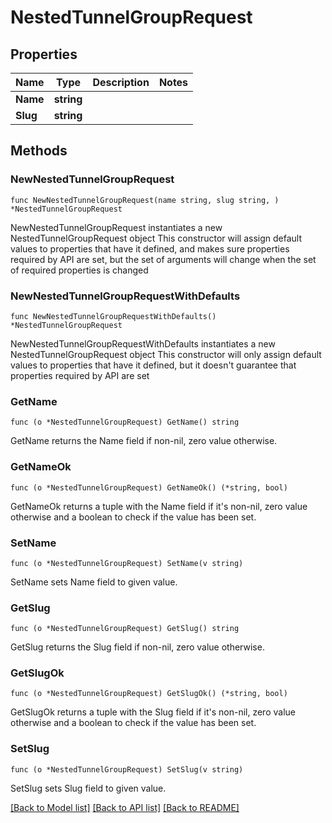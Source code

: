 # NestedTunnelGroupRequest

## Properties

Name | Type | Description | Notes
------------ | ------------- | ------------- | -------------
**Name** | **string** |  | 
**Slug** | **string** |  | 

## Methods

### NewNestedTunnelGroupRequest

`func NewNestedTunnelGroupRequest(name string, slug string, ) *NestedTunnelGroupRequest`

NewNestedTunnelGroupRequest instantiates a new NestedTunnelGroupRequest object
This constructor will assign default values to properties that have it defined,
and makes sure properties required by API are set, but the set of arguments
will change when the set of required properties is changed

### NewNestedTunnelGroupRequestWithDefaults

`func NewNestedTunnelGroupRequestWithDefaults() *NestedTunnelGroupRequest`

NewNestedTunnelGroupRequestWithDefaults instantiates a new NestedTunnelGroupRequest object
This constructor will only assign default values to properties that have it defined,
but it doesn't guarantee that properties required by API are set

### GetName

`func (o *NestedTunnelGroupRequest) GetName() string`

GetName returns the Name field if non-nil, zero value otherwise.

### GetNameOk

`func (o *NestedTunnelGroupRequest) GetNameOk() (*string, bool)`

GetNameOk returns a tuple with the Name field if it's non-nil, zero value otherwise
and a boolean to check if the value has been set.

### SetName

`func (o *NestedTunnelGroupRequest) SetName(v string)`

SetName sets Name field to given value.


### GetSlug

`func (o *NestedTunnelGroupRequest) GetSlug() string`

GetSlug returns the Slug field if non-nil, zero value otherwise.

### GetSlugOk

`func (o *NestedTunnelGroupRequest) GetSlugOk() (*string, bool)`

GetSlugOk returns a tuple with the Slug field if it's non-nil, zero value otherwise
and a boolean to check if the value has been set.

### SetSlug

`func (o *NestedTunnelGroupRequest) SetSlug(v string)`

SetSlug sets Slug field to given value.



[[Back to Model list]](../README.md#documentation-for-models) [[Back to API list]](../README.md#documentation-for-api-endpoints) [[Back to README]](../README.md)


